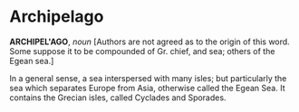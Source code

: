 # Archipelago

**ARCHIPEL'AGO**, _noun_ \[Authors are not agreed as to the origin of this word. Some suppose it to be compounded of Gr. chief, and sea; others of the Egean sea.\]

In a general sense, a sea interspersed with many isles; but particularly the sea which separates Europe from Asia, otherwise called the Egean Sea. It contains the Grecian isles, called Cyclades and Sporades.